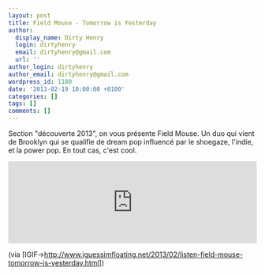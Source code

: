 ```yaml
---
layout: post
title: Field Mouse - Tomorrow is Yesterday
author:
  display_name: Dirty Henry
  login: dirtyhenry
  email: dirtyhenry@gmail.com
  url: ''
author_login: dirtyhenry
author_email: dirtyhenry@gmail.com
wordpress_id: 1180
date: '2013-02-19 10:00:00 +0100'
categories: []
tags: []
comments: []
---
```

Section "découverte 2013", on vous présente Field Mouse. Un duo qui vient de Brooklyn qui se qualifie de dream pop influencé par le shoegaze, l'indie, et la power pop. En tout cas, c'est cool.

<iframe width="100%" height="166" scrolling="no" frameborder="no" src="https://w.soundcloud.com/player/?url=http%3A%2F%2Fapi.soundcloud.com%2Ftracks%2F78106313"></iframe>

(via [IGIF->http://www.iguessimfloating.net/2013/02/listen-field-mouse-tomorrow-is-yesterday.html])
